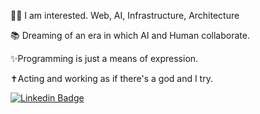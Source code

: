 👨‍💻 I am interested. Web, AI, Infrastructure, Architecture

📚 Dreaming of an era in which AI and Human collaborate.

✨Programming is just a means of expression.

✝️Acting and working as if there's a god and I try.

[![Linkedin Badge](https://img.shields.io/badge/-LinkedIn-blue?style=flat-square&logo=Linkedin&logoColor=white&link=https://www.linkedin.com/in/jaesung-choi-7931a1207/)](https://www.linkedin.com/in/jaesung-choi-7931a1207/)
